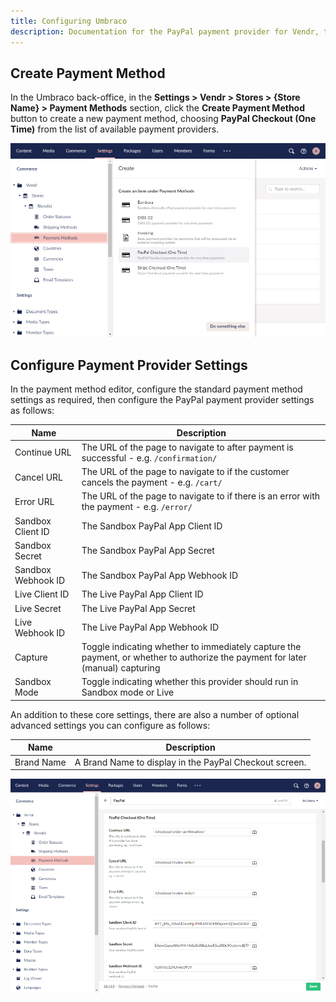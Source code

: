 ```yaml
---
title: Configuring Umbraco
description: Documentation for the PayPal payment provider for Vendr, the eCommerce solution for Umbraco v8+
---
```


## Create Payment Method

In the Umbraco back-office, in the **Settings > Vendr > Stores > {Store Name} > Payment Methods** section, click the **Create Payment Method** button to create a new payment method, choosing **PayPal Checkout (One Time)** from the list of available payment providers.

![Create Payment Method](/media/screenshots/paypal/umbraco_create_payment_method.png)

## Configure Payment Provider Settings

In the payment method editor, configure the standard payment method settings as required, then configure the PayPal payment provider settings as follows:

| Name | Description |
| ---- | ----------- |
| Continue URL | The URL of the page to navigate to after payment is successful - e.g. `/confirmation/` |
| Cancel URL | The URL of the page to navigate to if the customer cancels the payment - e.g. `/cart/` |
| Error URL | The URL of the page to navigate to if there is an error with the payment - e.g. `/error/` |
| Sandbox Client ID | The Sandbox PayPal App Client ID |
| Sandbox Secret | The Sandbox PayPal App Secret |
| Sandbox Webhook ID | The Sandbox PayPal App Webhook ID |
| Live Client ID | The Live PayPal App Client ID |
| Live Secret | The Live PayPal App Secret |
| Live Webhook ID | The Live PayPal App Webhook ID |
| Capture | Toggle indicating whether to immediately capture the payment, or whether to authorize the payment for later (manual) capturing |
| Sandbox Mode | Toggle indicating whether this provider should run in Sandbox mode or Live |

An addition to these core settings, there are also a number of optional advanced settings you can configure as follows:

| Name | Description |
| ---- | ----------- |
| Brand Name | A Brand Name to display in the PayPal Checkout screen. |

![Create Payment Provider Settings](/media/screenshots/paypal/umbraco_configure_paypal_settings.png)